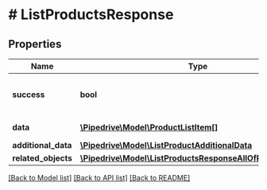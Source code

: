 # # ListProductsResponse

## Properties

Name | Type | Description | Notes
------------ | ------------- | ------------- | -------------
**success** | **bool** | If the response is successful or not | [optional]
**data** | [**\Pipedrive\Model\ProductListItem[]**](ProductListItem.md) | The array of products | [optional]
**additional_data** | [**\Pipedrive\Model\ListProductAdditionalData**](ListProductAdditionalData.md) |  | [optional]
**related_objects** | [**\Pipedrive\Model\ListProductsResponseAllOfRelatedObjects**](ListProductsResponseAllOfRelatedObjects.md) |  | [optional]

[[Back to Model list]](../../README.md#models) [[Back to API list]](../../README.md#endpoints) [[Back to README]](../../README.md)
